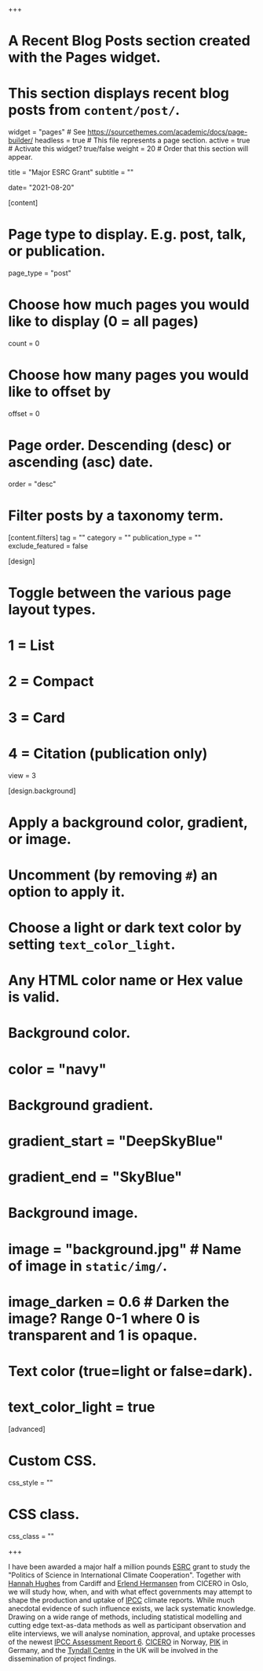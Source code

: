 +++
# A Recent Blog Posts section created with the Pages widget.
# This section displays recent blog posts from `content/post/`.

widget = "pages"  # See https://sourcethemes.com/academic/docs/page-builder/
headless = true  # This file represents a page section.
active = true  # Activate this widget? true/false
weight = 20  # Order that this section will appear.

title = "Major ESRC Grant"
subtitle = ""

date= "2021-08-20"

[content]
  # Page type to display. E.g. post, talk, or publication.
  page_type = "post"
  
  # Choose how much pages you would like to display (0 = all pages)
  count = 0
  
  # Choose how many pages you would like to offset by
  offset = 0

  # Page order. Descending (desc) or ascending (asc) date.
  order = "desc"

  # Filter posts by a taxonomy term.
  [content.filters]
    tag = ""
    category = ""
    publication_type = ""
    exclude_featured = false
  
[design]
  # Toggle between the various page layout types.
  #   1 = List
  #   2 = Compact
  #   3 = Card
  #   4 = Citation (publication only)
  view = 3
  
[design.background]
  # Apply a background color, gradient, or image.
  #   Uncomment (by removing `#`) an option to apply it.
  #   Choose a light or dark text color by setting `text_color_light`.
  #   Any HTML color name or Hex value is valid.
  
  # Background color.
  # color = "navy"
  
  # Background gradient.
  # gradient_start = "DeepSkyBlue"
  # gradient_end = "SkyBlue"
  
  # Background image.
  # image = "background.jpg"  # Name of image in `static/img/`.
  # image_darken = 0.6  # Darken the image? Range 0-1 where 0 is transparent and 1 is opaque.

  # Text color (true=light or false=dark).
  # text_color_light = true  
  
[advanced]
 # Custom CSS. 
 css_style = ""
 
 # CSS class.
 css_class = ""

+++

I have been awarded a major half a million pounds [ESRC]("https://esrc.ukri.org/") grant to study the "Politics of Science in International Climate Cooperation". Together with [Hannah Hughes]("https://www.cardiff.ac.uk/people/view/330670-hughes-hannah") from Cardiff and [Erlend Hermansen]("https://cicero.oslo.no/en/employee/13/erlend-andre-tveiten-hermansen") from CICERO in Oslo, we will study how, when, and with what effect governments may attempt to shape the production and uptake of [IPCC](https://www.ipcc.ch/) climate reports. While much anecdotal evidence of such influence exists, we lack systematic knowledge. Drawing on a wide range of methods, including statistical modelling and cutting edge text-as-data methods as well as participant observation and elite interviews, we will analyse nomination, approval, and uptake processes of the newest [IPCC Assessment Report 6](https://www.ipcc.ch/assessment-report/ar6/). [CICERO](https://cicero.oslo.no/en) in Norway, [PIK](https://www.pik-potsdam.de/en/home) in Germany, and the [Tyndall Centre](https://www.tyndall.ac.uk/) in the UK will be involved in the dissemination of project findings.

